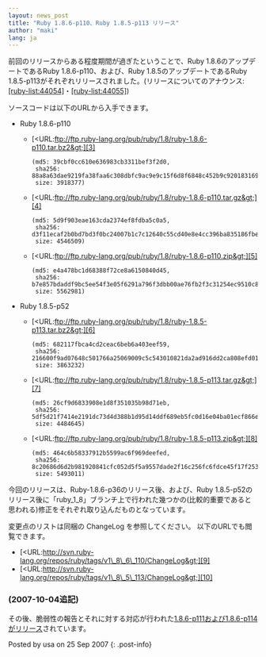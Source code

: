 ```yaml
---
layout: news_post
title: "Ruby 1.8.6-p110、Ruby 1.8.5-p113 リリース"
author: "maki"
lang: ja
---
```


前回のリリースからある程度期間が過ぎたということで、Ruby 1.8.6のアップデートであるRuby 1.8.6-p110、および、Ruby
1.8.5のアップデートであるRuby
1.8.5-p113がそれぞれリリースされました。(リリースについてのアナウンス:[\[ruby-list:44054\]][1]・[\[ruby-list:44055\]][2])

ソースコードは以下のURLから入手できます。

* Ruby 1.8.6-p110
  * [&lt;URL:ftp://ftp.ruby-lang.org/pub/ruby/1.8/ruby-1.8.6-p110.tar.bz2&gt;][3]
    
        (md5: 39cbf0cc610e636983cb3311bef3f2d0,
         sha256: 88a8a63dae9219fa38faa6c308dbfc9ac9e9c15f6d8f6848c452b9c920183169,
         size: 3918377)
  
  * [&lt;URL:ftp://ftp.ruby-lang.org/pub/ruby/1.8/ruby-1.8.6-p110.tar.gz&gt;][4]
    
        (md5: 5d9f903eae163cda2374ef8fdba5c0a5,
         sha256: d3f11ecaf2b0bd7bd3f0bc24007b1c7c12640c55cd40e8e4cc396ba835186fbe,
         size: 4546509)
  
  * [&lt;URL:ftp://ftp.ruby-lang.org/pub/ruby/1.8/ruby-1.8.6-p110.zip&gt;][5]
    
        (md5: e4a478bc1d68388f72ce8a6150840d45,
         sha256: b7e857bdaddf9bc5ee54f3e05f6291a796f3dbb00ae76fb2f3c31254ec9510c8,
         size: 5562981)

* Ruby 1.8.5-p52
  * [&lt;URL:ftp://ftp.ruby-lang.org/pub/ruby/1.8/ruby-1.8.5-p113.tar.bz2&gt;][6]
    
        (md5: 682117fbca4cd2ceac6beb6a403eef59,
         sha256: 216600f9ad07648c501766a25069009c5c543010821da2ad916dd2ca808efd01,
         size: 3863232)
  
  * [&lt;URL:ftp://ftp.ruby-lang.org/pub/ruby/1.8/ruby-1.8.5-p113.tar.gz&gt;][7]
    
        (md5: 26cf9d6833908e1d8f351035b98d71eb,
         sha256: 5df5d21f7414e2191dc73d4d388b1d95d14ddf689eb5fc0d16e04ba01ecf866e,
         size: 4484645)
  
  * [&lt;URL:ftp://ftp.ruby-lang.org/pub/ruby/1.8/ruby-1.8.5-p113.zip&gt;][8]
    
        (md5: 464c6b58337912b5599ac6f969deefed,
         sha256: 8c20686d6d2b981920841cfc052d5f5a9557dade2f16c256fc6fdce45f17f253,
         size: 5493011)

今回のリリースは、Ruby-1.8.6-p36のリリース後、および、Ruby
1.8.5-p52のリリース後に「ruby\_1\_8」ブランチ上で行われた幾つかの(比較的重要であると思われる)修正をそれぞれ取り込んだものとなっています。

変更点のリストは同梱の ChangeLog を参照してください。 以下のURLでも閲覧できます。

* [&lt;URL:http://svn.ruby-lang.org/repos/ruby/tags/v1\_8\_6\_110/ChangeLog&gt;][9]
* [&lt;URL:http://svn.ruby-lang.org/repos/ruby/tags/v1\_8\_5\_113/ChangeLog&gt;][10]

### (2007-10-04追記)

その後、脆弱性の報告とそれに対する対応が行われた[1.8.6-p111および1.8.6-p114がリリース](/ja/news/2007/10/04/isecpartners-com-2007-006-rubyssl/)されています。

Posted by usa on 25 Sep 2007
{: .post-info}



[1]: http://blade.nagaokaut.ac.jp/cgi-bin/scat.rb/ruby/ruby-list/44054 
[2]: http://blade.nagaokaut.ac.jp/cgi-bin/scat.rb/ruby/ruby-list/44055 
[3]: ftp://ftp.ruby-lang.org/pub/ruby/1.8/ruby-1.8.6-p110.tar.bz2 
[4]: ftp://ftp.ruby-lang.org/pub/ruby/1.8/ruby-1.8.6-p110.tar.gz 
[5]: ftp://ftp.ruby-lang.org/pub/ruby/1.8/ruby-1.8.6-p110.zip 
[6]: ftp://ftp.ruby-lang.org/pub/ruby/1.8/ruby-1.8.5-p113.tar.bz2 
[7]: ftp://ftp.ruby-lang.org/pub/ruby/1.8/ruby-1.8.5-p113.tar.gz 
[8]: ftp://ftp.ruby-lang.org/pub/ruby/1.8/ruby-1.8.5-p113.zip 
[9]: http://svn.ruby-lang.org/repos/ruby/tags/v1_8_6_110/ChangeLog 
[10]: http://svn.ruby-lang.org/repos/ruby/tags/v1_8_5_113/ChangeLog 
